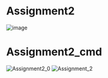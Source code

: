 # Assignment2
![image](https://user-images.githubusercontent.com/117542420/205121245-10ccb9c2-9927-49f3-b550-53367a3f6005.png)
# Assignment2_cmd
![Assignment2_0](https://user-images.githubusercontent.com/117542420/205123522-376719c3-e439-4fbd-bc23-6ab0b7dd9023.PNG)
![Assignment_2](https://user-images.githubusercontent.com/117542420/205123574-37205310-9e7a-4753-a984-a98886e1c5c0.PNG)


